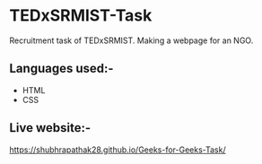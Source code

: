 # TEDxSRMIST-Task
Recruitment task of TEDxSRMIST. Making a webpage for an NGO.
## Languages used:-
* HTML
* CSS
## Live website:-
https://shubhrapathak28.github.io/Geeks-for-Geeks-Task/
